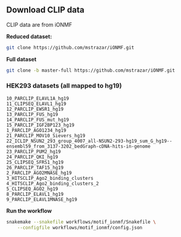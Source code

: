 ## Download CLIP data
CLIP data are from iONMF

**Reduced dataset:**
```bash
git clone https://github.com/mstrazar/iONMF.git
```

**Full dataset**
```bash
git clone -b master-full https://github.com/mstrazar/iONMF.git
```

### HEK293 datasets (all mapped to hg19)

```
10_PARCLIP_ELAVL1A_hg19
11_CLIPSEQ_ELAVL1_hg19
12_PARCLIP_EWSR1_hg19
13_PARCLIP_FUS_hg19
14_PARCLIP_FUS_mut_hg19
15_PARCLIP_IGF2BP123_hg19
1_PARCLIP_AGO1234_hg19
21_PARCLIP_MOV10_Sievers_hg19
22_ICLIP_NSUN2_293_group_4007_all-NSUN2-293-hg19_sum_G_hg19--ensembl59_from_3137-3202_bedGraph-cDNA-hits-in-genome
23_PARCLIP_PUM2_hg19
24_PARCLIP_QKI_hg19
25_CLIPSEQ_SFRS1_hg19
26_PARCLIP_TAF15_hg19
2_PARCLIP_AGO2MNASE_hg19
3_HITSCLIP_Ago2_binding_clusters
4_HITSCLIP_Ago2_binding_clusters_2
5_CLIPSEQ_AGO2_hg19
8_PARCLIP_ELAVL1_hg19
9_PARCLIP_ELAVL1MNASE_hg19
```

**Run the workflow**

```bash
snakemake --snakefile workflows/motif_ionmf/Snakefile \
    --configfile workflows/motif_ionmf/config.json
```
